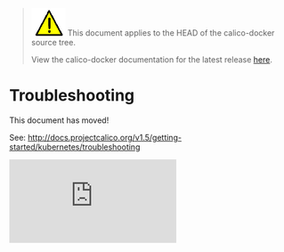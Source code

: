 <!--- master only -->
> ![warning](../../images/warning.png) This document applies to the HEAD of the calico-docker source tree.
>
> View the calico-docker documentation for the latest release [here](https://github.com/projectcalico/calico-containers/blob/v0.22.0/README.md).
<!--- else
> You are viewing the calico-docker documentation for release **release**.
<!--- end of master only -->

# Troubleshooting

This document has moved!

See: http://docs.projectcalico.org/v1.5/getting-started/kubernetes/troubleshooting

[![Analytics](https://calico-ga-beacon.appspot.com/UA-52125893-3/calico-containers/docs/cni/kubernetes/Troubleshooting.md?pixel)](https://github.com/igrigorik/ga-beacon)
